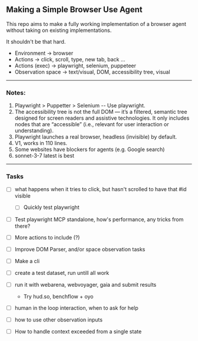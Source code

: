 ## Making a Simple Browser Use Agent

This repo aims to make a fully working implementation of a browser agent without taking on existing implementations.

It shouldn't be that hard.


- Environment -> browser
- Actions -> click, scroll, type, new tab, back ...
- Actions (exec) -> playwright, selenium, puppeteer
- Observation space -> text/visual, DOM, accessibility tree, visual


-----

### Notes:

1. Playwright > Puppetter > Selenium -- Use playwright.
2. The accessibility tree is not the full DOM — it’s a filtered, semantic tree designed for screen readers and assistive technologies. It only includes nodes that are “accessible” (i.e., relevant for user interaction or understanding).
3. Playwright launches a real browser, headless (invisible) by default.
4. V1, works in 110 lines.
5. Some websites have blockers for agents (e.g. Google search)
6. sonnet-3-7 latest is best

------

### Tasks

- [ ] what happens when it tries to click, but hasn't scrolled to have that \#id visible
  - [ ] Quickly test playwright
- [ ] Test playwright MCP standalone, how's performance, any tricks from there?
- [ ] More actions to include (?)
- [ ] Improve DOM Parser, and/or space observation tasks
- [ ] Make a cli


- [ ] create a test dataset, run untill all work
- [ ] run it with webarena, webvoyager, gaia and submit results
   - Try hud.so, benchflow + oyo

- [ ] human in the loop interaction, when to ask for help
- [ ] how to use other observation inputs
- [ ] How to handle context exceeded from a single state